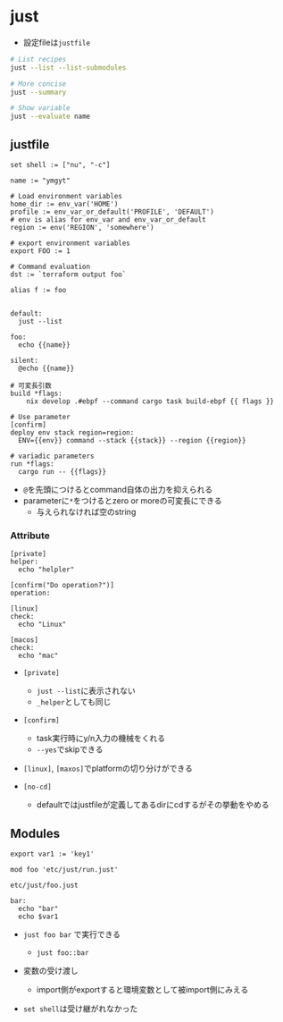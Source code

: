 # just

* 設定fileは`justfile`

```sh
# List recipes
just --list --list-submodules

# More concise
just --summary

# Show variable
just --evaluate name
```

## justfile

```just
set shell := ["nu", "-c"]

name := "ymgyt"

# Load environment variables
home_dir := env_var('HOME')
profile := env_var_or_default('PROFILE', 'DEFAULT')
# env is alias for env_var and env_var_or_default
region := env('REGION', 'somewhere')

# export environment variables
export FOO := 1

# Command evaluation
dst := `terraform output foo`

alias f := foo


default:
  just --list

foo:
  echo {{name}}

silent:
  @echo {{name}}

# 可変長引数
build *flags:
    nix develop .#ebpf --command cargo task build-ebpf {{ flags }}

# Use parameter
[confirm]
deploy env stack region=region:
  ENV={{env}} command --stack {{stack}} --region {{region}}

# variadic parameters
run *flags:
  cargo run -- {{flags}}
```

* `@`を先頭につけるとcommand自体の出力を抑えられる
* parameterに`*`をつけるとzero or moreの可変長にできる
  * 与えられなければ空のstring


### Attribute

```just
[private]
helper:
  echo "helpler"

[confirm("Do operation?")]
operation:

[linux]
check:
  echo "Linux"

[macos]
check:
  echo "mac"

```

* `[private]`
  * `just --list`に表示されない
  * `_helper`としても同じ

* `[confirm]`
  * task実行時にy/n入力の機械をくれる
  * `--yes`でskipできる

* `[linux]`, `[maxos]`でplatformの切り分けができる
* `[no-cd]`
  * defaultではjustfileが定義してあるdirにcdするがその挙動をやめる

## Modules

```just
export var1 := 'key1'

mod foo 'etc/just/run.just'
```

`etc/just/foo.just`

```just
bar:
  echo "bar"
  echo $var1
```

* `just foo bar` で実行できる
  * `just foo::bar`

* 変数の受け渡し
  * import側がexportすると環境変数として被import側にみえる
* `set shell`は受け継がれなかった
